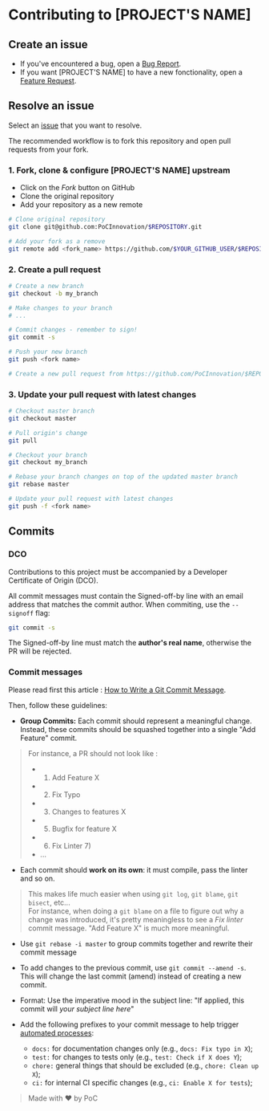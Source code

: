 # Contributing to [PROJECT'S NAME]

## Create an issue

- If you've encountered a bug, open a [Bug Report](https://github.com/PoCInnovation/$REPOSITORY/issues/new?assignees=&labels=&template=bug_report.md&title=).
- If you want [PROJECT'S NAME] to have a new fonctionality, open a [Feature Request](https://github.com/PoCInnovation/$REPOSITORY/issues/new?assignees=&labels=&template=feature_request.md&title=).

## Resolve an issue

Select an [issue](https://github.com/PoCInnovation/$REPOSITORY/issues) that you want to resolve.

The recommended workflow is to fork this repository and open pull requests from your fork.

### 1. Fork, clone & configure [PROJECT'S NAME] upstream

- Click on the _Fork_ button on GitHub
- Clone the original repository
- Add your repository as a new remote

```sh
# Clone original repository
git clone git@github.com:PoCInnovation/$REPOSITORY.git

# Add your fork as a remove
git remote add <fork_name> https://github.com/$YOUR_GITHUB_USER/$REPOSITORY.git
```

### 2. Create a pull request

```sh
# Create a new branch
git checkout -b my_branch

# Make changes to your branch
# ...

# Commit changes - remember to sign!
git commit -s

# Push your new branch
git push <fork name>

# Create a new pull request from https://github.com/PoCInnovation/$REPOSITORY/pulls
```

### 3. Update your pull request with latest changes

```sh
# Checkout master branch
git checkout master

# Pull origin's change
git pull

# Checkout your branch
git checkout my_branch

# Rebase your branch changes on top of the updated master branch
git rebase master

# Update your pull request with latest changes
git push -f <fork name>
```

## Commits

### DCO

Contributions to this project must be accompanied by a Developer Certificate of
Origin (DCO).

All commit messages must contain the Signed-off-by line with an email address that matches the commit author. When commiting, use the `--signoff` flag:

```sh
git commit -s
```

The Signed-off-by line must match the **author's real name**, otherwise the PR will be rejected.

### Commit messages

Please read first this article : [How to Write a Git Commit Message](https://chris.beams.io/posts/git-commit/).

Then, follow these guidelines:

- **Group Commits:** Each commit should represent a meaningful change. Instead, these commits should be squashed together into a single "Add Feature" commit.
> For instance, a PR should not look like :
> - 1) Add Feature X
> - 2) Fix Typo
> - 3) Changes to features X
> - 5) Bugfix for feature X
> - 6) Fix Linter 7)
> - ...

- Each commit should **work on its own**: it must compile, pass the linter and so on.
> This makes life much easier when using `git log`, `git blame`, `git bisect`, etc...\
> For instance, when doing a `git blame` on a file to figure out why a change was introduced, it's pretty meaningless to see a _Fix linter_ commit message. "Add Feature X" is much more meaningful.

- Use `git rebase -i master` to group commits together and rewrite their commit message

- To add changes to the previous commit, use `git commit --amend -s`. This will change the last commit (amend) instead of creating a new commit.

- Format: Use the imperative mood in the subject line: "If applied, this commit
  will _your subject line here_"

- Add the following prefixes to your commit message to help trigger [automated processes](https://www.conventionalcommits.org):
  - `docs:` for documentation changes only (e.g., `docs: Fix typo in X`);
  - `test:` for changes to tests only (e.g., `test: Check if X does Y`);
  - `chore:` general things that should be excluded (e.g., `chore: Clean up X`);
  - `ci:` for internal CI specific changes (e.g., `ci: Enable X for tests`);

> Made with :heart: by PoC